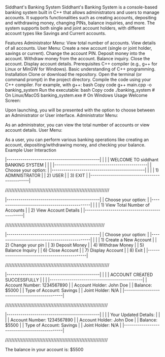 Siddhant's Banking System
Siddhant's Banking System is a console-based banking system built in C++ that allows administrators and users to manage accounts. It supports functionalities such as creating accounts, depositing and withdrawing money, changing PINs, balance inquiries, and more. The system supports both single and joint account holders, with different account types like Savings and Current accounts.

Features
Administrator Menu:
View total number of accounts.
View details of all accounts.
User Menu:
Create a new account (single or joint holder, savings or current).
Change the account PIN.
Deposit money into the account.
Withdraw money from the account.
Balance inquiry.
Close the account.
Display account details.
Prerequisites
C++ compiler (e.g., g++ for Linux or MinGW for Windows).
Basic understanding of C++ programming.
Installation
Clone or download the repository.
Open the terminal (or command prompt) in the project directory.
Compile the code using your C++ compiler. For example, with g++:
bash
Copy code
g++ main.cpp -o banking_system
Run the executable:
bash
Copy code
./banking_system  # On Linux/MacOS
banking_system.exe  # On Windows
Usage
Welcome Screen:

Upon launching, you will be presented with the option to choose between an Administrator or User interface.
Administrator Menu:

As an administrator, you can view the total number of accounts or view account details.
User Menu:

As a user, you can perform various banking operations like creating an account, depositing/withdrawing money, and checking your balance.
Example User Interaction



|-----------------------------------------------|
|                                               |
|     WELCOME TO siddhant BANKING SYSTEM        |
|                                               |
|-----------------------------------------------|
|     Choose your option:                       |
|-----------------------------------------------|
|                                               |
|     1) ADMINISTRATOR                          |
|     2) USER                                   |
|     3) EXIT                                   |
|-----------------------------------------------|


///////////////////////////////////////////////////////////////////


|-----------------------------------------------|
|   Choose your option:                         |
|-----------------------------------------------|
|                                               |
|     1) View Total Number of Accounts          |
|     2) View Account Details                   |
|-----------------------------------------------|


////////////////////////////////////////////////////////////////

|-----------------------------------------------|
|   Choose your option:                         |
|-----------------------------------------------|
|                                               |
|     1) Create a New Account                   |
|     2) Change your pin                        |
|     3) Deposit Money                          |
|     4) Withdraw Money                         |
|     5) Balance Inquiry                        |
|     6) Close Account                          |
|     7) Display Account                        |
|     8) Exit                                   |
|-----------------------------------------------|

///////////////////////////////////////////////////////////////////


|-----------------------------------------------|
|                                               |
|     ACCOUNT CREATED SUCCESSFULLY              |
|                                               |
|-----------------------------------------------|
|     Account Number: 1234567890                |
|     Account Holder: John Doe                  |
|     Balance: $5000                            |
|     Type of Account: Savings                  |
|     Joint Holder: N/A                         |
|-----------------------------------------------|


//////////////////////////////////////////////////////////////////


|-----------------------------------------------|
|                                               |
|     Your Updated Details:                     |
|                                               |
|     Account Number: 1234567890                |
|     Account Holder: John Doe                  |
|     Balance: $5500                            |
|     Type of Account: Savings                  |
|     Joint Holder: N/A                         |
|-----------------------------------------------|


//////////////////////////////////////////////////////////////////



The balance in your account is: $5500
